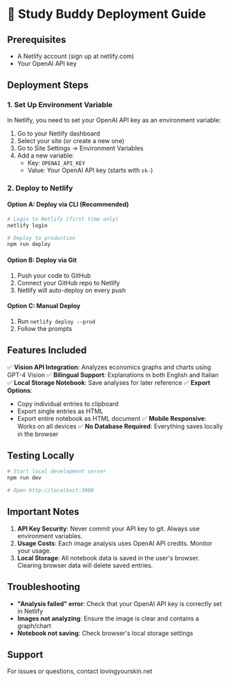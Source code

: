 # 🚀 Study Buddy Deployment Guide

## Prerequisites
- A Netlify account (sign up at netlify.com)
- Your OpenAI API key

## Deployment Steps

### 1. Set Up Environment Variable
In Netlify, you need to set your OpenAI API key as an environment variable:

1. Go to your Netlify dashboard
2. Select your site (or create a new one)
3. Go to Site Settings → Environment Variables
4. Add a new variable:
   - Key: `OPENAI_API_KEY`
   - Value: Your OpenAI API key (starts with `sk-`)

### 2. Deploy to Netlify

#### Option A: Deploy via CLI (Recommended)
```bash
# Login to Netlify (first time only)
netlify login

# Deploy to production
npm run deploy
```

#### Option B: Deploy via Git
1. Push your code to GitHub
2. Connect your GitHub repo to Netlify
3. Netlify will auto-deploy on every push

#### Option C: Manual Deploy
1. Run `netlify deploy --prod`
2. Follow the prompts

## Features Included

✅ **Vision API Integration**: Analyzes economics graphs and charts using GPT-4 Vision
✅ **Bilingual Support**: Explanations in both English and Italian
✅ **Local Storage Notebook**: Save analyses for later reference
✅ **Export Options**: 
   - Copy individual entries to clipboard
   - Export single entries as HTML
   - Export entire notebook as HTML document
✅ **Mobile Responsive**: Works on all devices
✅ **No Database Required**: Everything saves locally in the browser

## Testing Locally

```bash
# Start local development server
npm run dev

# Open http://localhost:3000
```

## Important Notes

1. **API Key Security**: Never commit your API key to git. Always use environment variables.
2. **Usage Costs**: Each image analysis uses OpenAI API credits. Monitor your usage.
3. **Local Storage**: All notebook data is saved in the user's browser. Clearing browser data will delete saved entries.

## Troubleshooting

- **"Analysis failed" error**: Check that your OpenAI API key is correctly set in Netlify
- **Images not analyzing**: Ensure the image is clear and contains a graph/chart
- **Notebook not saving**: Check browser's local storage settings

## Support

For issues or questions, contact lovingyourskin.net